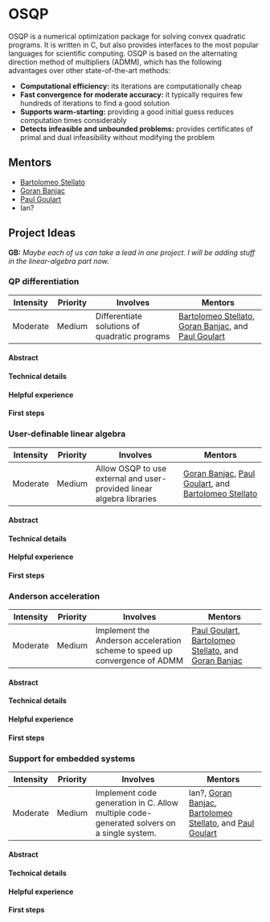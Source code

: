 # OSQP

OSQP is a numerical optimization package for solving convex quadratic programs. It is written in C, but also provides interfaces to the most popular languages for scientific computing. OSQP is based on the alternating direction method of multipliers (ADMM), which has the following advantages over other state-of-the-art methods:
- **Computational efficiency:** its iterations are computationally cheap
- **Fast convergence for moderate accuracy:** it typically requires few hundreds of iterations to find a good solution
- **Supports warm-starting:** providing a good initial guess reduces computation times considerably
- **Detects infeasible and unbounded problems:** provides certificates of primal and dual infeasibility without modifying the problem

## Mentors

- [Bartolomeo Stellato](https://github.com/bstellato)
- [Goran Banjac](https://github.com/gbanjac)
- [Paul Goulart](https://github.com/goulart-paul)
- Ian?


## Project Ideas

**GB:** *Maybe each of us can take a lead in one project. I will be adding stuff in the linear-algebra part now.*




### QP differentiation

| **Intensity**  | **Priority**  | **Involves**   | **Mentors**  |
| -------------  | ------------  | -------------  | -----------  |
| Moderate       | Medium        | Differentiate solutions of quadratic programs | [Bartolomeo Stellato](https://github.com/bstellato), [Goran Banjac](https://github.com/gbanjac), and [Paul Goulart](https://github.com/goulart-paul) |

#### Abstract

#### Technical details

#### Helpful experience

#### First steps





### User-definable linear algebra

| **Intensity**  | **Priority**  | **Involves**   | **Mentors**  |
| -------------  | ------------  | -------------  | -----------  |
| Moderate       | Medium        | Allow OSQP to use external and user-provided linear algebra libraries | [Goran Banjac](https://github.com/gbanjac), [Paul Goulart](https://github.com/goulart-paul), and [Bartolomeo Stellato](https://github.com/bstellato) |

#### Abstract

#### Technical details

#### Helpful experience

#### First steps





### Anderson acceleration

| **Intensity**  | **Priority**  | **Involves**   | **Mentors**  |
| -------------  | ------------  | -------------  | -----------  |
| Moderate       | Medium        | Implement the Anderson acceleration scheme to speed up convergence of ADMM | [Paul Goulart](https://github.com/goulart-paul), [Bartolomeo Stellato](https://github.com/bstellato), and [Goran Banjac](https://github.com/gbanjac) |


#### Abstract

#### Technical details

#### Helpful experience

#### First steps



### Support for embedded systems

| **Intensity**  | **Priority**  | **Involves**   | **Mentors**  |
| -------------  | ------------  | -------------  | -----------  |
| Moderate       | Medium        | Implement code generation in C. Allow multiple code-generated solvers on a single system. | Ian?, [Goran Banjac](https://github.com/gbanjac), [Bartolomeo Stellato](https://github.com/bstellato), and [Paul Goulart](https://github.com/goulart-paul) |

#### Abstract

#### Technical details

#### Helpful experience

#### First steps

